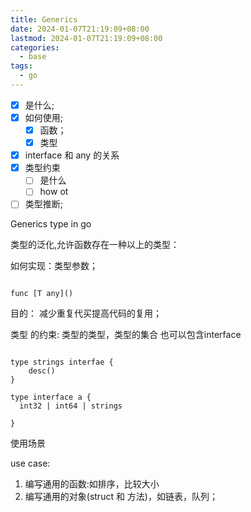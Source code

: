 ```yaml
---
title: Generics
date: 2024-01-07T21:19:09+08:00
lastmod: 2024-01-07T21:19:09+08:00
categories:
  - base
tags:
  - go
---
```



- [x] 是什么; 
- [x] 如何使用; 
	- [x] 函数；
	- [x] 类型 
- [x] interface 和  any 的关系
- [x]  类型约束 
	- [ ]   是什么
	- [ ] how ot 

- [ ]  类型推断;

Generics type in  go

类型的泛化,允许函数存在一种以上的类型：

如何实现：类型参数；

``` 
      
func [T any]()
```





目的：
减少重复代买提高代码的复用； 

类型 的约束: 类型的类型，类型的集合
也可以包含interface 
```

type strings interfae {
	desc()
}

type interface a {
  int32 | int64 | strings
  
}
```




使用场景

use case:
1.  编写通用的函数:如排序，比较大小
2.  编写通用的对象(struct 和 方法)，如链表，队列；



